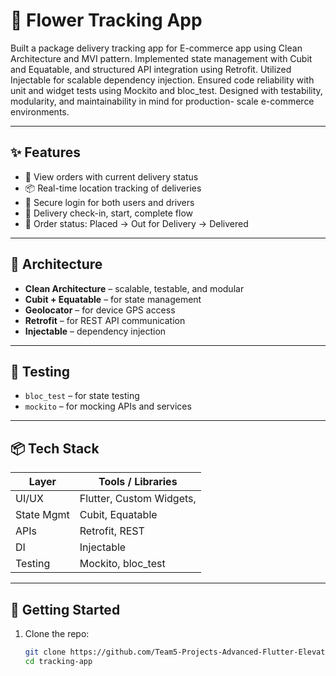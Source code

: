# 📍 Flower Tracking App 
Built a package delivery tracking app for E-commerce app using Clean Architecture and MVI pattern. Implemented state management with Cubit and Equatable, and structured API integration using Retrofit. Utilized    Injectable for scalable dependency injection. Ensured code reliability with unit and widget tests using Mockito and bloc_test. Designed with testability, modularity, and maintainability in mind for production-    scale e-commerce environments.

---

## ✨ Features

- 🧾 View orders with current delivery status  
- 📦 Real-time location tracking of deliveries  
- 🔐 Secure login for both users and drivers  
- 📍 Delivery check-in, start, complete flow  
- 🔄 Order status: Placed → Out for Delivery → Delivered  
---

## 🧱 Architecture

- **Clean Architecture** – scalable, testable, and modular
- **Cubit + Equatable** – for state management
- **Geolocator** – for device GPS access
- **Retrofit** – for REST API communication
- **Injectable** – dependency injection

---

## 🧪 Testing

- `bloc_test` – for state testing
- `mockito` – for mocking APIs and services

---

## 📦 Tech Stack

| Layer         | Tools / Libraries                         |
|---------------|-------------------------------------------|
| UI/UX         | Flutter, Custom Widgets,                  |
| State Mgmt    | Cubit, Equatable                          |
| APIs          | Retrofit, REST                            |
| DI            | Injectable                                |
| Testing       | Mockito, bloc_test                        |

---
## 🧰 Getting Started

1. Clone the repo:
   ```bash
   git clone https://github.com/Team5-Projects-Advanced-Flutter-Elevate/flower_tracking_app.git
   cd tracking-app
